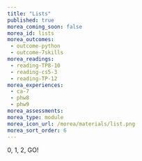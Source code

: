 ```yaml
---
title: "Lists"
published: true
morea_coming_soon: false
morea_id: lists
morea_outcomes:
 - outcome-python
 - outcome-7skills
morea_readings:
 - reading-TP8-10
 - reading-cs5-3
 - reading-TP-12
morea_experiences:
 - ca-7
 - phw8
 - phw9
morea_assessments:
morea_type: module
morea_icon_url: /morea/materials/list.png
morea_sort_order: 6
---
```


0, 1, 2, GO!
